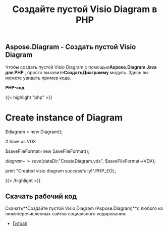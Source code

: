 ﻿---
title: Создайте пустой Visio Diagram в PHP
type: docs
weight: 20
url: /ru/java/create-an-empty-visio-diagram-in-php/
---
## **Aspose.Diagram - Создать пустой Visio Diagram**
 Чтобы создать пустой Visio Diagram с помощью**Aspose.Diagram Java для PHP** , просто вызовите**СоздатьДиаграмму** модуль. Здесь вы можете увидеть пример кода.

**PHP-код**

{{< highlight "php" >}}

 # Create instance of Diagram

$diagram = new Diagram();

\# Save as VDX

$saveFileFormat=new SaveFileFormat();

$diagram->save($dataDir."CreateDiagram.vdx", $saveFileFormat->VDX);

print "Created visio diagram successfully!".PHP_EOL;

{{< /highlight >}}
## **Скачать рабочий код**
 Скачать**Создайте пустой Visio Diagram (Aspose.Diagram)**с любого из нижеперечисленных сайтов социального кодирования:

- [Гитхаб](https://github.com/asposediagram/Aspose.Diagram-for-Java/blob/master/Plugins/Aspose_Diagram_Java_for_PHP/src/aspose/diagram/WorkingwithDiagrams/CreateDiagram.php)
